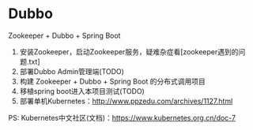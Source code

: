 # Dubbo  
Zookeeper + Dubbo + Spring Boot  
1. 安装Zookeeper，启动Zookeeper服务，疑难杂症看[zookeeper遇到的问题.txt]  
2. 部署Dubbo Admin管理端(TODO)  
3. 构建 Zookeeper + Dubbo + Spring Boot 的分布式调用项目  
4. 移植spring boot进入本项目测试(TODO)
5. 部署单机Kubernetes：http://www.ppzedu.com/archives/1127.html   

PS: Kubernetes中文社区(文档)：https://www.kubernetes.org.cn/doc-7

